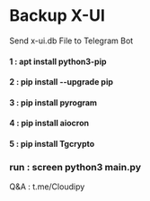 # Backup X-UI
 Send x-ui.db File to Telegram Bot <br>
 
 

<h4>1 : apt install python3-pip<h4>

<h4>2 : pip install --upgrade pip<h4>

<h4>3 : pip install pyrogram<h4>
<h4>4 : pip install aiocron<h4>
<h4>5 : pip install Tgcrypto<h4>

 
<h3>run : screen python3 main.py</h3>




Q&A : t.me/Cloudipy
